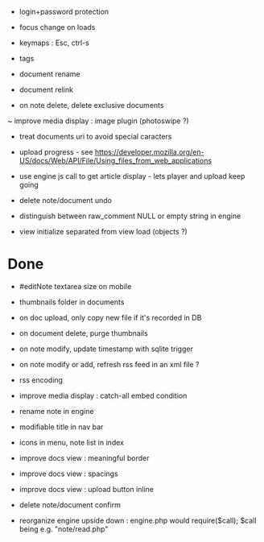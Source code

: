   - login+password protection

  - focus change on loads
  
  - keymaps : Esc, ctrl-s
  
  - tags
  
  - document rename
  - document relink
  
  - on note delete, delete exclusive documents
  
  ~ improve media display : image plugin (photoswipe ?)
  
  - treat documents uri to avoid special caracters
  - upload progress - see https://developer.mozilla.org/en-US/docs/Web/API/File/Using_files_from_web_applications
  
  - use engine js call to get article display - lets player and upload keep going
  
  - delete note/document undo
  
  - distinguish between raw_comment NULL or empty string in engine
  - view initialize separated from view load (objects ?)

# Done

  + #editNote textarea size on mobile
  
  + thumbnails folder in documents
  
  + on doc upload, only copy new file if it's recorded in DB
  + on document delete, purge thumbnails

  + on note modify, update timestamp with sqlite trigger
  + on note modify or add, refresh rss feed in an xml file ?
  + rss encoding
  
  + improve media display : catch-all embed condition

  + rename note in engine
  + modifiable title in nav bar
  + icons in menu, note list in index
  
  + improve docs view : meaningful border
  + improve docs view : spacings
  + improve docs view : upload button inline
  
  + delete note/document confirm

  + reorganize engine upside down : engine.php would require($call);
    $call being e.g. "note/read.php"
  
